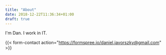 ```yaml
---
title: "About"
date: 2018-12-22T11:36:34+01:00
draft: true
---
```


I'm Dan. I work in IT.

{{< form-contact action="https://formspree.io/daniel.javorszky@gmail.com" >}}
